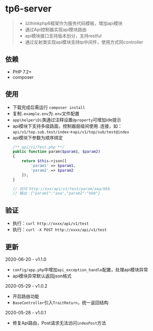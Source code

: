 # tp6-server
> - 以thinkphp6框架作为服务代码模板，增加api模块
> - 通过Api控制器实现api模块路由
> - api模块接口支持版本划分，支持restful
> - 通过反射类实现api模块支持tp中间件，使用方式同controller

## 依赖
- PHP 7.2+
- composer

## 使用
- 下载完成后需运行 `composer install`
- 复制`.example.env`为`.env`文件配置
- `app\helper\Di`类通过注释设置`@property`可增加ide提示
- api模块下支持多级路面，控制器层级间使用`.`连接，如：`api/v1/top.sub.test/index`->`api/v1/top/sub/test@index`
- api模块下参数为顺序绑定
  ```php
  /** api/v1/Test.php **/
  public function param($param1, $param2)
  {
      return $this->json([
          'param1' => $param1,
          'param2' => $param2
      ]);
  }
  
  // 访问 http://xxx/api/v1/test/param/aaa/bbb
  // 输出：{"param1":"aaa","param2":"bbb"}
  ```


## 验证
- 执行：`curl http://xxxx/api/v1/test`
- 执行：`curl -X POST http://xxxx/api/v1/test`

## 更新
2020-06-20 - v1.1.0
- `config/app.php`中增加`api_exception_handle`配置，处理api模块异常
- api模块异常默认返回json格式

2020-05-29 - v1.0.2
- 开启路由功能
- `BaseController`引入`TraitReturn`，统一返回结构

2020-05-28 - v1.0.1
- 修复Api路由，Post请求无法访问`indexPost`方法
